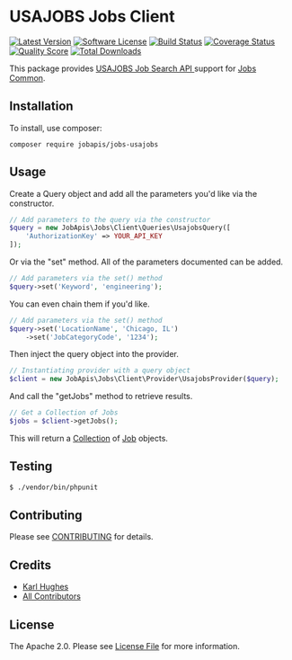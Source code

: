 # USAJOBS Jobs Client

[![Latest Version](https://img.shields.io/github/release/jobapis/jobs-usajobs.svg?style=flat-square)](https://github.com/jobapis/jobs-usajobs/releases)
[![Software License](https://img.shields.io/badge/license-APACHE%202.0-brightgreen.svg?style=flat-square)](LICENSE.md)
[![Build Status](https://img.shields.io/travis/jobapis/jobs-usajobs/master.svg?style=flat-square&1)](https://travis-ci.org/jobapis/jobs-usajobs)
[![Coverage Status](https://img.shields.io/scrutinizer/coverage/g/jobapis/jobs-usajobs.svg?style=flat-square)](https://scrutinizer-ci.com/g/jobapis/jobs-usajobs/code-structure)
[![Quality Score](https://img.shields.io/scrutinizer/g/jobapis/jobs-usajobs.svg?style=flat-square)](https://scrutinizer-ci.com/g/jobapis/jobs-usajobs)
[![Total Downloads](https://img.shields.io/packagist/dt/jobapis/jobs-usajobs.svg?style=flat-square)](https://packagist.org/packages/jobapis/jobs-usajobs)

This package provides [USAJOBS Job Search API ](https://developer.usajobs.gov/Search-API/Overview)
support for [Jobs Common](https://github.com/jobapis/jobs-common).

## Installation

To install, use composer:

```
composer require jobapis/jobs-usajobs
```

## Usage

Create a Query object and add all the parameters you'd like via the constructor.
 
```php
// Add parameters to the query via the constructor
$query = new JobApis\Jobs\Client\Queries\UsajobsQuery([
    'AuthorizationKey' => YOUR_API_KEY
]);
```

Or via the "set" method. All of the parameters documented can be added.

```php
// Add parameters via the set() method
$query->set('Keyword', 'engineering');
```

You can even chain them if you'd like.

```php
// Add parameters via the set() method
$query->set('LocationName', 'Chicago, IL')
    ->set('JobCategoryCode', '1234');
```
 
Then inject the query object into the provider.

```php
// Instantiating provider with a query object
$client = new JobApis\Jobs\Client\Provider\UsajobsProvider($query);
```

And call the "getJobs" method to retrieve results.

```php
// Get a Collection of Jobs
$jobs = $client->getJobs();
```

This will return a [Collection](https://github.com/jobapis/jobs-common/blob/master/src/Collection.php) of [Job](https://github.com/jobapis/jobs-common/blob/master/src/Job.php) objects.

## Testing

``` bash
$ ./vendor/bin/phpunit
```

## Contributing

Please see [CONTRIBUTING](/CONTRIBUTING.md) for details.

## Credits

- [Karl Hughes](https://github.com/karllhughes)
- [All Contributors](https://github.com/jobapis/jobs-usajobs/contributors)

## License

The Apache 2.0. Please see [License File](https://github.com/jobapis/jobs-usajobs/blob/master/LICENSE) for more information.

